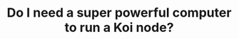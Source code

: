 ---
title: Do I need a super powerful computer to run a Koi node?
describe: Nope! The Koi node is small and compact. It uses less than 250MB of harddrive space and less than 1GB of RAM. It’s a lot like running a music player app. 
layout: front
type: node
parent: four
child: 4
icon: icon4
---